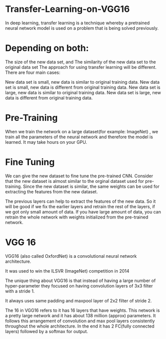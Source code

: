 # Transfer-Learning-on-VGG16

In deep learning, transfer learning is a technique whereby a pretrained neural network model is used on a problem that is being solved previously. 
# Depending on both:

The size of the new data set, and
The similarity of the new data set to the original data set
The approach for using transfer learning will be different. There are four main cases:

New data set is small, new data is similar to original training data.
New data set is small, new data is different from original training data.
New data set is large, new data is similar to original training data.
New data set is large, new data is different from original training data.


# Pre-Training
When we train the network on a large dataset(for example: ImageNet) , we train all the parameters of the neural network and therefore the model is learned. It may take hours on your GPU.

# Fine Tuning
We can give the new dataset to fine tune the pre-trained CNN. Consider that the new dataset is almost similar to the orginal dataset used for pre-training. Since the new dataset is similar, the same weights can be used for extracting the features from the new dataset.

The previous layers can help to extract the features of the new data. So it will be good if we fix the earlier layers and retrain the rest of the layers, if we got only small amount of data.
If you have large amount of data, you can retrain the whole network with weights initialized from the pre-trained network.

# VGG 16
VGG16 (also called OxfordNet) is a convolutional neural network architecture. 

It was used to win the ILSVR (ImageNet) competition in 2014

The unique thing about VGG16 is that instead of having a large number of hyper-parameter they focused on having convolution layers of 3x3 filter with a stride 1.

It always uses same padding and maxpool layer of 2x2 filter of stride 2. 

The 16 in VGG16 refers to it has 16 layers that have weights. This network is a pretty large network and it has about 138 million (approx) parameters.
It follows this arrangement of convolution and max pool layers consistently throughout the whole architecture. In the end it has 2 FC(fully connected layers) followed by a softmax for output.


